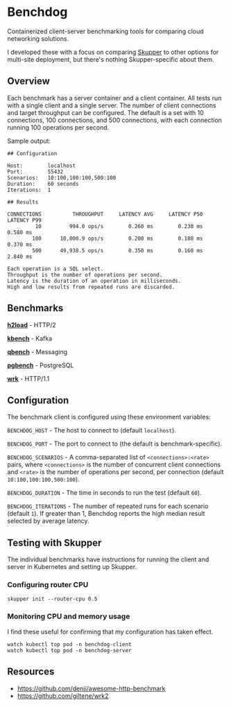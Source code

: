 # Benchdog

Containerized client-server benchmarking tools for comparing cloud
networking solutions.

I developed these with a focus on comparing [Skupper][skupper] to
other options for multi-site deployment, but there's nothing
Skupper-specific about them.

[skupper]: https://skupper.io/

## Overview

Each benchmark has a server container and a client container.  All
tests run with a single client and a single server.  The number of
client connections and target throughput can be configured.  The
default is a set with 10 connections, 100 connections, and 500
connections, with each connection running 100 operations per second.

Sample output:

    ## Configuration

    Host:        localhost
    Port:        55432
    Scenarios:   10:100,100:100,500:100
    Duration:    60 seconds
    Iterations:  1

    ## Results

    CONNECTIONS          THROUGHPUT     LATENCY AVG     LATENCY P50     LATENCY P99
             10         994.0 ops/s        0.260 ms        0.230 ms        0.580 ms
            100      10,000.9 ops/s        0.200 ms        0.180 ms        0.370 ms
            500      49,938.5 ops/s        0.350 ms        0.160 ms        2.840 ms

    Each operation is a SQL select.
    Throughput is the number of operations per second.
    Latency is the duration of an operation in milliseconds.
    High and low results from repeated runs are discarded.

## Benchmarks

[**h2load**](h2load) - HTTP/2

[**kbench**](kbench) - Kafka

[**qbench**](qbench) - Messaging

[**pgbench**](pgbench) - PostgreSQL

[**wrk**](wrk) - HTTP/1.1

## Configuration

The benchmark client is configured using these environment variables:

`BENCHDOG_HOST` - The host to connect to (default `localhost`).

`BENCHDOG_PORT` - The port to connect to (the default is benchmark-specific).

`BENCHDOG_SCENARIOS` - A comma-separated list of
`<connections>:<rate>` pairs, where `<connections>` is the number of
concurrent client connections and `<rate>` is the number of operations
per second, per connection (default `10:100,100:100,500:100`).

`BENCHDOG_DURATION` - The time in seconds to run the test (default `60`).

`BENCHDOG_ITERATIONS` - The number of repeated runs for each
scenario (default `1`).  If greater than 1, Benchdog reports the high
median result selected by average latency.

## Testing with Skupper

The individual benchmarks have instructions for running the client and
server in Kubernetes and setting up Skupper.

### Configuring router CPU

    skupper init --router-cpu 0.5

### Monitoring CPU and memory usage

I find these useful for confirming that my configuration has taken
effect.

    watch kubectl top pod -n benchdog-client
    watch kubectl top pod -n benchdog-server

## Resources

- https://github.com/denji/awesome-http-benchmark
- https://github.com/giltene/wrk2
